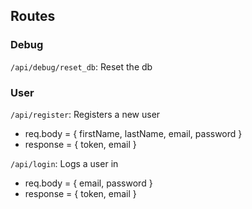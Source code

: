 ## Routes

### Debug

`/api/debug/reset_db`: Reset the db

### User

`/api/register`: Registers a new user

- req.body = { firstName, lastName, email, password }
- response = { token, email }

`/api/login`: Logs a user in

- req.body = { email, password }
- response = { token, email }
